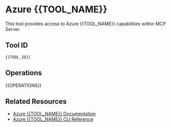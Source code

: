 # Azure {{TOOL_NAME}}

This tool provides access to Azure {{TOOL_NAME}} capabilities within MCP Server.

## Tool ID

`{{TOOL_ID}}`

## Operations

{{OPERATIONS}}

## Related Resources

- [Azure {{TOOL_NAME}} Documentation](https://learn.microsoft.com/azure/{{TOOL_NAME}})
- [Azure {{TOOL_NAME}} CLI Reference](https://learn.microsoft.com/cli/azure/{{TOOL_NAME}})
